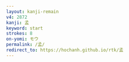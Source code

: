 ```yaml
---
layout: kanji-remain
v4: 2872
kanji: 孟
keyword: start
strokes: 8
on-yomi: モウ
permalink: /孟/
redirect_to: https://hochanh.github.io/rtk/孟
---
```






